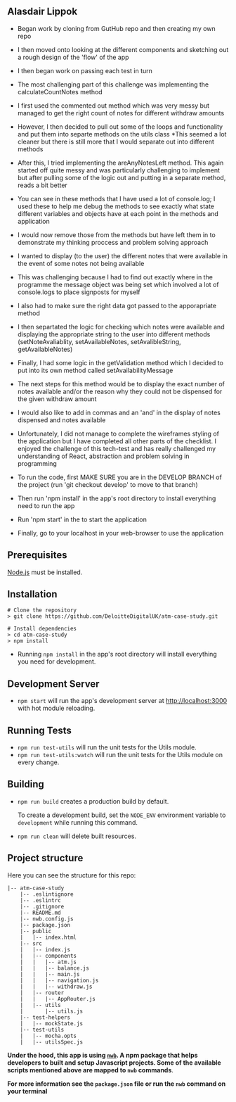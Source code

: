 ## Alasdair Lippok

* Began work by cloning from GutHub repo and then creating my own repo
* I then moved onto looking at the different components and sketching out a rough design of the 'flow' of the app
* I then began work on passing each test in turn


* The most challenging part of this challenge was implementing the calculateCountNotes method
* I first used the commented out method which was very messy but managed to get the right count of notes for different withdraw amounts
* However, I then decided to pull out some of the loops and functionality and put them into separte methods on the utils class
*This seemed a lot cleaner but there is still more that I would separate out into different methods


* After this, I tried implementing the areAnyNotesLeft method. This again started off quite messy and was particularly challenging to implement but after pulling some of the logic out and putting in a separate method, reads a bit better
* You can see in these methods that I have used a lot of console.log; I used these to help me debug the methods to see exactly what state different variables and objects have at each point in the methods and application
* I would now remove those from the methods but have left them in to demonstrate my thinking proccess and problem solving approach


* I wanted to display (to the user) the different notes that were available in the event of some notes not being available
* This was challenging because I had to find out exactly where in the programme the message object was being set which involved a lot of console.logs to place signposts for myself
* I also had to make sure the right data got passed to the apporapriate method
* I then separtated the logic for checking which notes were available and displaying the appropriate string to the user into different methods (setNoteAvaliablity, setAvailableNotes, setAvalibleString, getAvailableNotes)
* Finally, I had some logic in the getValidation method which I decided to put into its own method called setAvailabilityMessage
* The next steps for this method would be to display the exact number of notes available and/or the reason why they could not be dispensed for the given withdraw amount
* I would also like to add in commas and an 'and' in the display of notes dispensed and notes available


* Unfortunately, I did not manage to complete the wireframes styling of the application but I have completed all other parts of the checklist. I enjoyed the challenge of this tech-test and has really challenged my understanding of React, abstraction and problem solving in programming


* To run the code, first MAKE SURE you are in the DEVELOP BRANCH of the project (run 'git checkout develop' to move to that branch)
* Then run 'npm install' in the app's root directory to install everything need to run the app
* Run 'npm start' in the to start the application
* Finally, go to your localhost in your web-browser to use the application


## Prerequisites

[Node.js](http://nodejs.org/) must be installed.

## Installation

```shell
# Clone the repository
> git clone https://github.com/DeloitteDigitalUK/atm-case-study.git

# Install dependencies
> cd atm-case-study
> npm install
```
* Running `npm install` in the app's root directory will install everything you need for development.

## Development Server

* `npm start` will run the app's development server at [http://localhost:3000](http://localhost:3000) with hot module reloading.

## Running Tests

* `npm run test-utils` will run the unit tests for the Utils module.
* `npm run test-utils:watch` will run the unit tests for the Utils module on every change.


## Building

* `npm run build` creates a production build by default.

   To create a development build, set the `NODE_ENV` environment variable to `development` while running this command.

* `npm run clean` will delete built resources.

## Project structure

Here you can see the structure for this repo:

```
|-- atm-case-study
    |-- .eslintignore
    |-- .eslintrc
    |-- .gitignore
    |-- README.md
    |-- nwb.config.js
    |-- package.json
    |-- public
    |   |-- index.html
    |-- src
    |   |-- index.js
    |   |-- components
    |   |   |-- atm.js
    |   |   |-- balance.js
    |   |   |-- main.js
    |   |   |-- navigation.js
    |   |   |-- withdraw.js
    |   |-- router
    |   |   |-- AppRouter.js
    |   |-- utils
    |       |-- utils.js
    |-- test-helpers
    |   |-- mockState.js
    |-- test-utils
    |   |-- mocha.opts
    |   |-- utilsSpec.js
```

**Under the hood, this app is using [`nwb`](https://github.com/insin/nwb). A npm package that helps developers to built and setup Javascript projects. Some of the available scripts mentioned above are mapped to `nwb` commands**.

**For more information see the `package.json` file or run the `nwb` command on your terminal**

